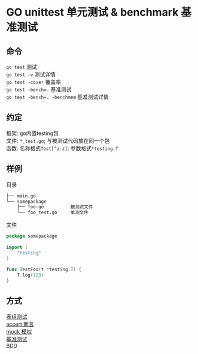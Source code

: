 # GO unittest 单元测试 & benchmark 基准测试  

## 命令  

`go test` 测试  
`go test -v` 测试详情  
`go test -cover` 覆盖率  
`go test -bench=.` 基准测试  
`go test -bench=. -benchmem` 基准测试详情  

## 约定  

框架: go内置testing包  
文件: `*_test.go`; 与被测试代码放在同一个包  
函数: 名称格式`Test[^a-z]`; 参数格式`*testing.T`  

## 样例  

目录  

```bash
├── main.go  
└── somepackage  
    ├── foo.go          被测试文件  
    └── foo_test.go     单测文件  
```

文件  

```go
package somepackage  
  
import (  
    "testing"  
)  
  
func TestFoo(t *testing.T) {  
    T.log(123)  
}  
```  

## 方式  

[表组测试](../script/go/testing/main_test.go)  
[accert 断言](../script/go/testing/main_test.go)  
[mock 模拟](../script/go/testing/main_test.go)  
[基准测试](../script/go/testing/main_test.go)  
BDD  

